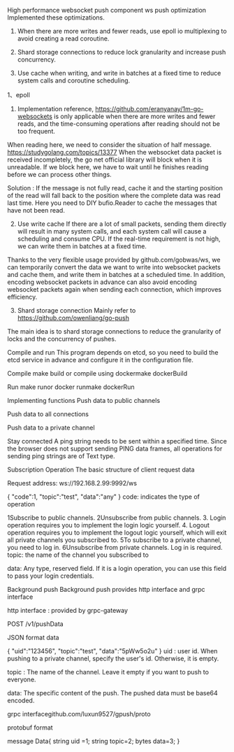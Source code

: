 High performance websocket push component
ws push optimization
Implemented these optimizations.

1. When there are more writes and fewer reads, use epoll io multiplexing to avoid creating a read coroutine.

2. Shard storage connections to reduce lock granularity and increase push concurrency.

3. Use cache when writing, and write in batches at a fixed time to reduce system calls and coroutine scheduling.



1、epoll
1. Implementation reference, https://github.com/eranyanay/1m-go-websockets is only applicable when there are more writes and fewer reads, and the time-consuming operations after reading should not be too frequent.

When reading here, we need to consider the situation of half message. https://studygolang.com/topics/13377 When the websocket data packet is received incompletely, the go net official library will block when it is unreadable. If we block here, we have to wait until he finishes reading before we can process other things.

Solution : If the message is not fully read, cache it and the starting position of the read will fall back to the position where the complete data was read last time. Here you need to DIY bufio.Reader to cache the messages that have not been read.

2. Use write cache
If there are a lot of small packets, sending them directly will result in many system calls, and each system call will cause a scheduling and consume CPU. If the real-time requirement is not high, we can write them in batches at a fixed time.

Thanks to the very flexible usage provided by github.com/gobwas/ws, we can temporarily convert the data we want to write into websocket packets and cache them, and write them in batches at a scheduled time. In addition, encoding websocket packets in advance can also avoid encoding websocket packets again when sending each connection, which improves efficiency.

3. Shard storage connection
Mainly refer to https://github.com/owenliang/go-push

The main idea is to shard storage connections to reduce the granularity of locks and the concurrency of pushes.

Compile and run
This program depends on etcd, so you need to build the etcd service in advance and configure it in the configuration file.

Compile make build or compile using dockermake dockerBuild

Run make runor docker runmake dockerRun

Implementing functions
Push data to public channels

Push data to all connections

Push data to a private channel

Stay connected
A ping string needs to be sent within a specified time. Since the browser does not support sending PING data frames, all operations for sending ping strings are of Text type.

Subscription Operation
The basic structure of client request data

Request address: ws://192.168.2.99:9992/ws

{
    "code":1,
    "topic":"test",
    "data":"any"
}
code: indicates the type of operation

1Subscribe to public channels.
2Unsubscribe from public channels.
3. Login operation requires you to implement the login logic yourself.
4. Logout operation requires you to implement the logout logic yourself, which will exit all private channels you subscribed to.
5To subscribe to a private channel, you need to log in.
6Unsubscribe from private channels. Log in is required.
topic: the name of the channel you subscribed to

data: Any type, reserved field. If it is a login operation, you can use this field to pass your login credentials.

Background push
Background push provides http interface and grpc interface

http interface : provided by grpc-gateway

POST /v1/pushData

JSON format data

{
    "uid":"123456",
    "topic":"test",
    "data":"5pWw5o2u"
}
uid : user id. When pushing to a private channel, specify the user's id. Otherwise, it is empty.

topic : The name of the channel. Leave it empty if you want to push to everyone.

data: The specific content of the push. The pushed data must be base64 encoded.

grpc interfacegithub.com/luxun9527/gpush/proto

protobuf format

message Data{
  string uid =1;
  string topic=2;
  bytes data=3;
}